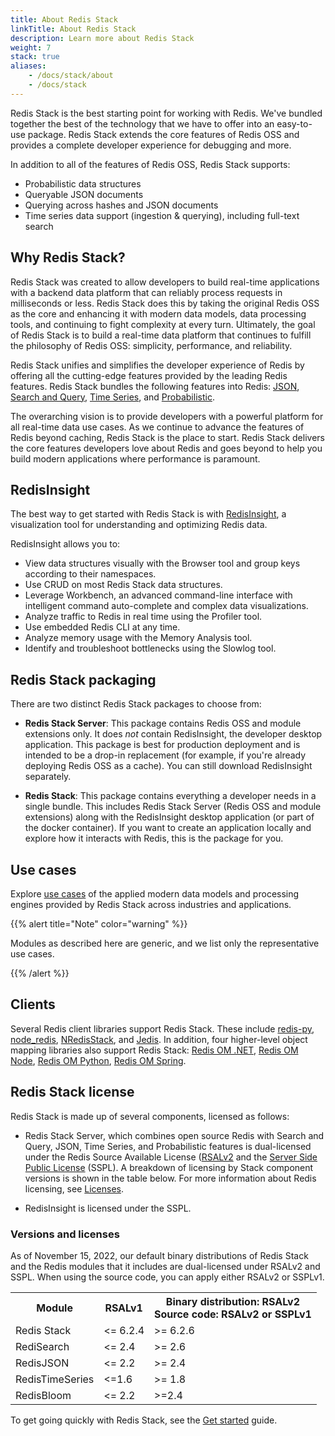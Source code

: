 ```yaml
---
title: About Redis Stack
linkTitle: About Redis Stack
description: Learn more about Redis Stack
weight: 7
stack: true
aliases:
    - /docs/stack/about
    - /docs/stack
---
```


Redis Stack is the best starting point for working with Redis. We've bundled together the best of the technology that we have to offer into an easy-to-use package. Redis Stack extends the core features of Redis OSS and provides a complete developer experience for debugging and more.

In addition to all of the features of Redis OSS, Redis Stack supports:

* Probabilistic data structures
* Queryable JSON documents
* Querying across hashes and JSON documents 
* Time series data support (ingestion & querying), including full-text search

## Why Redis Stack?

Redis Stack was created to allow developers to build real-time applications with a backend data platform that can reliably process requests in 
milliseconds or less. Redis Stack does this by taking the original Redis OSS as the core and enhancing it with modern data models, data processing tools,
and continuing to fight complexity at every turn. Ultimately, the goal of Redis Stack is to build a real-time data platform that continues to fulfill the
philosophy of Redis OSS: simplicity, performance, and reliability. 

Redis Stack unifies and simplifies the developer experience of Redis by offering all the cutting-edge features provided by the leading Redis features. Redis Stack bundles the following features into Redis: [JSON](/docs/stack/json), [Search and Query](/docs/stack/search), [Time Series](/docs/stack/timeseries), and [Probabilistic](/docs/stack/bloom).

The overarching vision is to provide developers with a powerful platform for all real-time data use cases. As we continue to advance the features of 
Redis beyond caching, Redis Stack is the place to start. Redis Stack delivers the core features developers love about Redis and goes beyond 
to help you build modern applications where performance is paramount. 

## RedisInsight

The best way to get started with Redis Stack is with [RedisInsight](https://docs.redis.com/latest/ri/), a visualization tool for understanding and optimizing Redis data.

RedisInsight allows you to:
* View data structures visually with the Browser tool and group keys according to their namespaces.
* Use CRUD on most Redis Stack data structures.
* Leverage Workbench, an advanced command-line interface with intelligent command auto-complete and complex data visualizations.
* Analyze traffic to Redis in real time using the Profiler tool.
* Use embedded Redis CLI at any time. 
* Analyze memory usage with the Memory Analysis tool.
* Identify and troubleshoot bottlenecks using the Slowlog tool.

## Redis Stack packaging

There are two distinct Redis Stack packages to choose from:

* **Redis Stack Server**:  This package contains Redis OSS and module extensions only. It does *not* contain RedisInsight, the developer desktop
application. This package is best for production deployment and is intended to be a drop-in replacement (for example, if you're already deploying 
Redis OSS as a cache).  You can still download RedisInsight separately.

* **Redis Stack**: This package contains everything a developer needs in a single bundle. This includes Redis Stack Server (Redis OSS and module extensions)
along with the RedisInsight desktop application (or part of the docker container). If you want to create an application locally and explore how it interacts with Redis, this is 
the package for you.

## Use cases

Explore [use cases](/docs/stack/use-cases/) of the applied modern data models and processing engines provided by Redis Stack across industries and applications. 

{{% alert title="Note" color="warning" %}}
 
Modules as described here are generic, and we list only the representative use cases.

{{% /alert %}}

## Clients

Several Redis client libraries support Redis Stack. These include [redis-py](https://redis-py.readthedocs.io/en/stable/), [node_redis](https://github.com/redis/node-redis), [NRedisStack](https://github.com/redis/NRedisStack), and [Jedis](https://github.com/redis/jedis). In addition, four higher-level object 
mapping libraries also support Redis Stack: [Redis OM .NET](/docs/stack/get-started/tutorials/stack-dotnet/), [Redis OM Node](/docs/stack/get-started/tutorials/stack-node/), [Redis OM Python](/docs/stack/get-started/tutorials/stack-python/), [Redis OM Spring](/docs/stack/get-started/tutorials/stack-spring/).

## Redis Stack license

Redis Stack is made up of several components, licensed as follows:

* Redis Stack Server, which combines open source Redis with Search and Query, JSON, Time Series, and Probabilistic features is dual-licensed under the Redis Source Available License ([RSALv2]((/docs/stack/license/)) and the [Server Side Public License](https://en.wikipedia.org/wiki/Server_Side_Public_License) (SSPL). A breakdown of licensing by Stack component versions is shown in the table below. For more information about Redis licensing, see [Licenses](https://redis.com/legal/licenses/).

* RedisInsight is licensed under the SSPL.

### Versions and licenses

As of November 15, 2022, our default binary distributions of Redis Stack and the Redis modules that it includes are dual-licensed under RSALv2 and SSPL. When using the source code, you can apply either RSALv2 or SSPLv1. 

<table>
  <tr>
    <th>Module</th>
    <th>RSALv1</th>
    <th>Binary distribution: RSALv2</br>
    Source code: RSALv2 or SSPLv1</th>
  </tr>
  <tr>
    <td>Redis Stack</td>
    <td><= 6.2.4</td>
    <td>>= 6.2.6</td>
  </tr>
  <tr>
    <td>RediSearch</td>
    <td><= 2.4</td>
    <td>>= 2.6</td>
  </tr>
    <tr>
    <td>RedisJSON</td>
    <td><= 2.2</td>
    <td>>= 2.4</td>
  </tr>
  <tr>
    <td>RedisTimeSeries</td>
    <td><=1.6</td>
    <td>>= 1.8</td>
  </tr>
  <tr>
    <td>RedisBloom</td>
    <td><= 2.2</td>
    <td>>=2.4</td>
  </tr>
</table>

To get going quickly with Redis Stack, see the [Get started](/docs/stack/get-started/) guide. 

